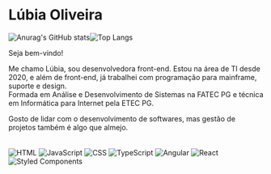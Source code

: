# Lúbia Oliveira

![Anurag's GitHub stats](https://github-readme-stats.vercel.app/api?username=lubiaoliveira01&show_icons=true&theme=dark)![Top Langs](https://github-readme-stats.vercel.app/api/top-langs/?username=lubiaoliveira01&layout=compact&langs_count=8&theme=dark)

Seja bem-vindo!

Me chamo Lúbia, sou desenvolvedora front-end. Estou na área de TI desde 2020, e além de front-end, já trabalhei com programação para mainframe, suporte e design.<br/>
Formada em Análise e Desenvolvimento de Sistemas na FATEC PG e técnica em Informática para Internet pela ETEC PG.<br/>

Gosto de lidar com o desenvolvimento de softwares, mas gestão de projetos também é algo que almejo.<br/>

<div style="display: inline_block"><br>
  <img align="center" alt="HTML" src="https://img.shields.io/badge/HTML-239120?style=for-the-badge&logo=html5&logoColor=white">
  <img align="center" alt="JavaScript" src="https://img.shields.io/badge/JavaScript-F7DF1E?style=for-the-badge&logo=javascript&logoColor=black">
  <img align="center" alt="CSS" src="https://img.shields.io/badge/CSS-239120?&style=for-the-badge&logo=css3&logoColor=white">
  <img align="center" alt="TypeScript" src="https://img.shields.io/badge/TypeScript-007ACC?style=for-the-badge&logo=typescript&logoColor=white">
  <img align="center" alt="Angular" src="https://img.shields.io/badge/Angular-DD0031?style=for-the-badge&logo=angular&logoColor=white">
  <img align="center" alt="React" src="https://img.shields.io/badge/React-20232A?style=for-the-badge&logo=react&logoColor=61DAFB">
  <img align="center" alt="Styled Components" src="https://img.shields.io/badge/styled--components-DB7093?style=for-the-badge&logo=styled-components&logoColor=white">
</div><br/>
